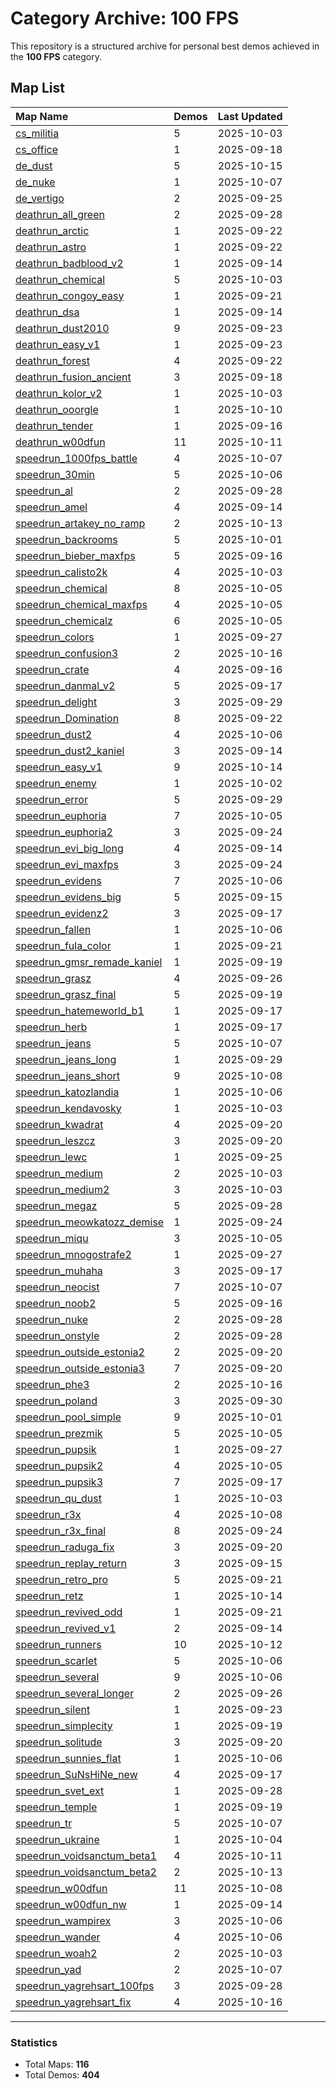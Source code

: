 # Category Archive: 100 FPS

This repository is a structured archive for personal best demos achieved in the **100 FPS** category.

## Map List

| Map Name | Demos | Last Updated |
| :--- | :---- | :--- |
| [cs_militia](./cs_militia) | 5 | 2025-10-03 |
| [cs_office](./cs_office) | 1 | 2025-09-18 |
| [de_dust](./de_dust) | 5 | 2025-10-15 |
| [de_nuke](./de_nuke) | 1 | 2025-10-07 |
| [de_vertigo](./de_vertigo) | 2 | 2025-09-25 |
| [deathrun_all_green](./deathrun_all_green) | 2 | 2025-09-28 |
| [deathrun_arctic](./deathrun_arctic) | 1 | 2025-09-22 |
| [deathrun_astro](./deathrun_astro) | 1 | 2025-09-22 |
| [deathrun_badblood_v2](./deathrun_badblood_v2) | 1 | 2025-09-14 |
| [deathrun_chemical](./deathrun_chemical) | 5 | 2025-10-03 |
| [deathrun_congoy_easy](./deathrun_congoy_easy) | 1 | 2025-09-21 |
| [deathrun_dsa](./deathrun_dsa) | 1 | 2025-09-14 |
| [deathrun_dust2010](./deathrun_dust2010) | 9 | 2025-09-23 |
| [deathrun_easy_v1](./deathrun_easy_v1) | 1 | 2025-09-23 |
| [deathrun_forest](./deathrun_forest) | 4 | 2025-09-22 |
| [deathrun_fusion_ancient](./deathrun_fusion_ancient) | 3 | 2025-09-18 |
| [deathrun_kolor_v2](./deathrun_kolor_v2) | 1 | 2025-10-03 |
| [deathrun_ooorgle](./deathrun_ooorgle) | 1 | 2025-10-10 |
| [deathrun_tender](./deathrun_tender) | 1 | 2025-09-16 |
| [deathrun_w00dfun](./deathrun_w00dfun) | 11 | 2025-10-11 |
| [speedrun_1000fps_battle](./speedrun_1000fps_battle) | 4 | 2025-10-07 |
| [speedrun_30min](./speedrun_30min) | 5 | 2025-10-06 |
| [speedrun_al](./speedrun_al) | 2 | 2025-09-28 |
| [speedrun_amel](./speedrun_amel) | 4 | 2025-09-14 |
| [speedrun_artakey_no_ramp](./speedrun_artakey_no_ramp) | 2 | 2025-10-13 |
| [speedrun_backrooms](./speedrun_backrooms) | 5 | 2025-10-01 |
| [speedrun_bieber_maxfps](./speedrun_bieber_maxfps) | 5 | 2025-09-16 |
| [speedrun_calisto2k](./speedrun_calisto2k) | 4 | 2025-10-03 |
| [speedrun_chemical](./speedrun_chemical) | 8 | 2025-10-05 |
| [speedrun_chemical_maxfps](./speedrun_chemical_maxfps) | 4 | 2025-10-05 |
| [speedrun_chemicalz](./speedrun_chemicalz) | 6 | 2025-10-05 |
| [speedrun_colors](./speedrun_colors) | 1 | 2025-09-27 |
| [speedrun_confusion3](./speedrun_confusion3) | 2 | 2025-10-16 |
| [speedrun_crate](./speedrun_crate) | 4 | 2025-09-16 |
| [speedrun_danmal_v2](./speedrun_danmal_v2) | 5 | 2025-09-17 |
| [speedrun_delight](./speedrun_delight) | 3 | 2025-09-29 |
| [speedrun_Domination](./speedrun_Domination) | 8 | 2025-09-22 |
| [speedrun_dust2](./speedrun_dust2) | 4 | 2025-10-06 |
| [speedrun_dust2_kaniel](./speedrun_dust2_kaniel) | 3 | 2025-09-14 |
| [speedrun_easy_v1](./speedrun_easy_v1) | 9 | 2025-10-14 |
| [speedrun_enemy](./speedrun_enemy) | 1 | 2025-10-02 |
| [speedrun_error](./speedrun_error) | 5 | 2025-09-29 |
| [speedrun_euphoria](./speedrun_euphoria) | 7 | 2025-10-05 |
| [speedrun_euphoria2](./speedrun_euphoria2) | 3 | 2025-09-24 |
| [speedrun_evi_big_long](./speedrun_evi_big_long) | 4 | 2025-09-14 |
| [speedrun_evi_maxfps](./speedrun_evi_maxfps) | 3 | 2025-09-24 |
| [speedrun_evidens](./speedrun_evidens) | 7 | 2025-10-06 |
| [speedrun_evidens_big](./speedrun_evidens_big) | 5 | 2025-09-15 |
| [speedrun_evidenz2](./speedrun_evidenz2) | 3 | 2025-09-17 |
| [speedrun_fallen](./speedrun_fallen) | 1 | 2025-10-06 |
| [speedrun_fula_color](./speedrun_fula_color) | 1 | 2025-09-21 |
| [speedrun_gmsr_remade_kaniel](./speedrun_gmsr_remade_kaniel) | 1 | 2025-09-19 |
| [speedrun_grasz](./speedrun_grasz) | 4 | 2025-09-26 |
| [speedrun_grasz_final](./speedrun_grasz_final) | 5 | 2025-09-19 |
| [speedrun_hatemeworld_b1](./speedrun_hatemeworld_b1) | 1 | 2025-09-17 |
| [speedrun_herb](./speedrun_herb) | 1 | 2025-09-17 |
| [speedrun_jeans](./speedrun_jeans) | 5 | 2025-10-07 |
| [speedrun_jeans_long](./speedrun_jeans_long) | 1 | 2025-09-29 |
| [speedrun_jeans_short](./speedrun_jeans_short) | 9 | 2025-10-08 |
| [speedrun_katozlandia](./speedrun_katozlandia) | 1 | 2025-10-06 |
| [speedrun_kendavosky](./speedrun_kendavosky) | 1 | 2025-10-03 |
| [speedrun_kwadrat](./speedrun_kwadrat) | 4 | 2025-09-20 |
| [speedrun_leszcz](./speedrun_leszcz) | 3 | 2025-09-20 |
| [speedrun_lewc](./speedrun_lewc) | 1 | 2025-09-25 |
| [speedrun_medium](./speedrun_medium) | 2 | 2025-10-03 |
| [speedrun_medium2](./speedrun_medium2) | 3 | 2025-10-03 |
| [speedrun_megaz](./speedrun_megaz) | 5 | 2025-09-28 |
| [speedrun_meowkatozz_demise](./speedrun_meowkatozz_demise) | 1 | 2025-09-24 |
| [speedrun_miqu](./speedrun_miqu) | 3 | 2025-10-05 |
| [speedrun_mnogostrafe2](./speedrun_mnogostrafe2) | 1 | 2025-09-27 |
| [speedrun_muhaha](./speedrun_muhaha) | 3 | 2025-09-17 |
| [speedrun_neocist](./speedrun_neocist) | 7 | 2025-10-07 |
| [speedrun_noob2](./speedrun_noob2) | 5 | 2025-09-16 |
| [speedrun_nuke](./speedrun_nuke) | 2 | 2025-09-28 |
| [speedrun_onstyle](./speedrun_onstyle) | 2 | 2025-09-28 |
| [speedrun_outside_estonia2](./speedrun_outside_estonia2) | 2 | 2025-09-20 |
| [speedrun_outside_estonia3](./speedrun_outside_estonia3) | 7 | 2025-09-20 |
| [speedrun_phe3](./speedrun_phe3) | 2 | 2025-10-16 |
| [speedrun_poland](./speedrun_poland) | 3 | 2025-09-30 |
| [speedrun_pool_simple](./speedrun_pool_simple) | 9 | 2025-10-01 |
| [speedrun_prezmik](./speedrun_prezmik) | 5 | 2025-10-05 |
| [speedrun_pupsik](./speedrun_pupsik) | 1 | 2025-09-27 |
| [speedrun_pupsik2](./speedrun_pupsik2) | 4 | 2025-10-05 |
| [speedrun_pupsik3](./speedrun_pupsik3) | 7 | 2025-09-17 |
| [speedrun_qu_dust](./speedrun_qu_dust) | 1 | 2025-10-03 |
| [speedrun_r3x](./speedrun_r3x) | 4 | 2025-10-08 |
| [speedrun_r3x_final](./speedrun_r3x_final) | 8 | 2025-09-24 |
| [speedrun_raduga_fix](./speedrun_raduga_fix) | 3 | 2025-09-20 |
| [speedrun_replay_return](./speedrun_replay_return) | 3 | 2025-09-15 |
| [speedrun_retro_pro](./speedrun_retro_pro) | 5 | 2025-09-21 |
| [speedrun_retz](./speedrun_retz) | 1 | 2025-10-14 |
| [speedrun_revived_odd](./speedrun_revived_odd) | 1 | 2025-09-21 |
| [speedrun_revived_v1](./speedrun_revived_v1) | 2 | 2025-09-14 |
| [speedrun_runners](./speedrun_runners) | 10 | 2025-10-12 |
| [speedrun_scarlet](./speedrun_scarlet) | 5 | 2025-10-06 |
| [speedrun_several](./speedrun_several) | 9 | 2025-10-06 |
| [speedrun_several_longer](./speedrun_several_longer) | 2 | 2025-09-26 |
| [speedrun_silent](./speedrun_silent) | 1 | 2025-09-23 |
| [speedrun_simplecity](./speedrun_simplecity) | 1 | 2025-09-19 |
| [speedrun_solitude](./speedrun_solitude) | 3 | 2025-09-20 |
| [speedrun_sunnies_flat](./speedrun_sunnies_flat) | 1 | 2025-10-06 |
| [speedrun_SuNsHiNe_new](./speedrun_SuNsHiNe_new) | 4 | 2025-09-17 |
| [speedrun_svet_ext](./speedrun_svet_ext) | 1 | 2025-09-28 |
| [speedrun_temple](./speedrun_temple) | 1 | 2025-09-19 |
| [speedrun_tr](./speedrun_tr) | 5 | 2025-10-07 |
| [speedrun_ukraine](./speedrun_ukraine) | 1 | 2025-10-04 |
| [speedrun_voidsanctum_beta1](./speedrun_voidsanctum_beta1) | 4 | 2025-10-11 |
| [speedrun_voidsanctum_beta2](./speedrun_voidsanctum_beta2) | 2 | 2025-10-13 |
| [speedrun_w00dfun](./speedrun_w00dfun) | 11 | 2025-10-08 |
| [speedrun_w00dfun_nw](./speedrun_w00dfun_nw) | 1 | 2025-09-14 |
| [speedrun_wampirex](./speedrun_wampirex) | 3 | 2025-10-06 |
| [speedrun_wander](./speedrun_wander) | 4 | 2025-10-06 |
| [speedrun_woah2](./speedrun_woah2) | 2 | 2025-10-03 |
| [speedrun_yad](./speedrun_yad) | 2 | 2025-10-07 |
| [speedrun_yagrehsart_100fps](./speedrun_yagrehsart_100fps) | 3 | 2025-09-28 |
| [speedrun_yagrehsart_fix](./speedrun_yagrehsart_fix) | 4 | 2025-10-16 |

---

### Statistics
- Total Maps: **116**
- Total Demos: **404**